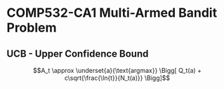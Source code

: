 # COMP532-CA1 Multi-Armed Bandit Problem
## UCB - Upper Confidence Bound
$$A_t \approx \underset{a}{\text{argmax}}
\Bigg[ Q_t(a) + c\sqrt{\frac{\ln{t}}{N_t(a)}} \Bigg]$$